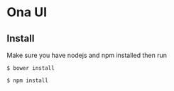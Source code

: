 # Ona UI

## Install
Make sure you have nodejs and npm installed then run

```
$ bower install
```

```
$ npm install
```